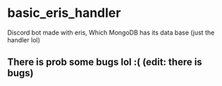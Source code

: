 # basic_eris_handler
Discord bot made with eris, Which MongoDB has its data base (just the handler lol)
## There is prob some bugs lol :( (edit: there is bugs)
